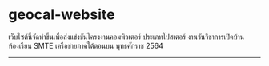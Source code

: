 # geocal-website
เว็บไซต์นี้จัดทำขึ้นเพื่อส่งแข่งขันโครงงานคอมพิวเตอร์ ประเภทโปสเตอร์ งานวันวิชาการเปิดบ้านห้องเรียน SMTE เครือข่ายภาคใต้ตอนบน พุทธศักราช 2564

---

